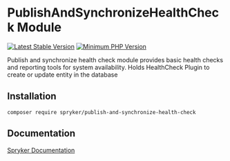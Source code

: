 # PublishAndSynchronizeHealthCheck Module
[![Latest Stable Version](https://poser.pugx.org/spryker/publish-and-synchronize-health-check/v/stable.svg)](https://packagist.org/packages/spryker/publish-and-synchronize-health-check)
[![Minimum PHP Version](https://img.shields.io/badge/php-%3E%3D%207.4-8892BF.svg)](https://php.net/)

Publish and synchronize health check module provides basic health checks and reporting tools for system availability.
Holds HealthCheck Plugin to create or update entity in the database

## Installation

```
composer require spryker/publish-and-synchronize-health-check
```

## Documentation

[Spryker Documentation](https://docs.spryker.com)
